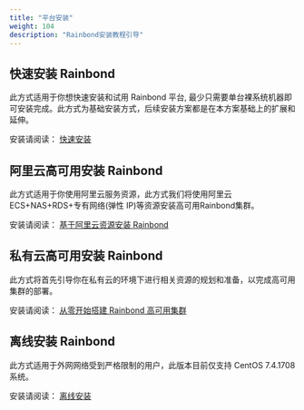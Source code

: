 ```yaml
---
title: "平台安装"
weight: 104
description: "Rainbond安装教程引导"
---
```


## 快速安装 Rainbond

此方式适用于你想快速安装和试用 Rainbond 平台, 最少只需要单台裸系统机器即可安装完成。此方式为基础安装方式，后续安装方案都是在本方案基础上的扩展和延伸。

安装请阅读： [快速安装](/docs/user-operations/install/online_install)

## 阿里云高可用安装 Rainbond


此方式适用于你使用阿里云服务资源，此方式我们将使用阿里云 ECS+NAS+RDS+专有网络(弹性 IP)等资源安装高可用Rainbond集群。

安装请阅读： [基于阿里云资源安装 Rainbond](/docs/user-operations/install/install-base-alicloud/)

## 私有云高可用安装 Rainbond


此方式将首先引导你在私有云的环境下进行相关资源的规划和准备，以完成高可用集群的部署。

安装请阅读： [从零开始搭建 Rainbond 高可用集群](/docs/user-operations/install/install-base-ha/)


## 离线安装 Rainbond


此方式适用于外网网络受到严格限制的用户，此版本目前仅支持 CentOS 7.4.1708 系统。

安装请阅读： [离线安装](/docs/user-operations/install/offline_install/)

